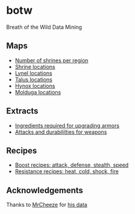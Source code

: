 # botw

Breath of the Wild Data Mining

## Maps

- [Number of shrines per region](./img/shrine-count.jpg)
- [Shrine locations](./img/shrine-map.jpg)
- [Lynel locations](./img/lynel-map.jpg)
- [Talus locations](./img/talus-map.jpg)
- [Hynox locations](./img/hynox-map.jpg)
- [Molduga locations](./img/molduga-map.jpg)

## Extracts

- [Ingredients required for upgrading armors](./armors.md)
- [Attacks and durabililties for weapons](./weapons.md)

## Recipes

- [Boost recipes: attack, defense, stealth, speed](https://www.reddit.com/r/zelda/comments/64xxw2/botw_guide_ultimate_cooking_all_boost_recipes/)
- [Resistance recipes: heat, cold, shock, fire](https://www.reddit.com/r/zelda/comments/6apc8h/guide_ultimate_cooking_all_resistance_recipes/)

## Acknowledgements

Thanks to [MrCheeze](https://github.com/MrCheeze) for [his data](https://github.com/MrCheeze/botw-tools)

